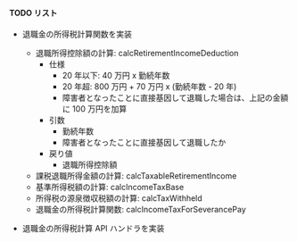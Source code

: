 #### TODO リスト

- 退職金の所得税計算関数を実装

  - 退職所得控除額の計算: calcRetirementIncomeDeduction
    - 仕様
      - 20 年以下: 40 万円 x 勤続年数
      - 20 年超: 800 万円 + 70 万円 x (勤続年数 - 20 年)
      - 障害者となったことに直接基因して退職した場合は、上記の金額に 100 万円を加算
    - 引数
      - 勤続年数
      - 障害者となったことに直接基因して退職したか
    - 戻り値
      - 退職所得控除額
  - 課税退職所得金額の計算: calcTaxableRetirementIncome
  - 基準所得税額の計算: calcIncomeTaxBase
  - 所得税の源泉徴収税額の計算: calcTaxWithheld
  - 退職金の所得税計算関数: calcIncomeTaxForSeverancePay

- 退職金の所得税計算 API ハンドラを実装
